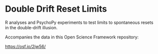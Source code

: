 # Double Drift Reset Limits

R analyses and PsychoPy experiments to test limits to spontaneous resets in the double-drift illusion.

Accompanies the data in this Open Science Framework repository:

https://osf.io/2jw56/

